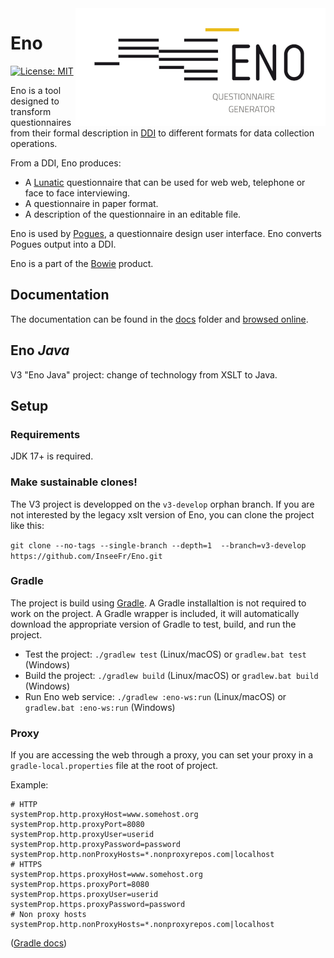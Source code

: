 <img align="right" src="logo/eno-logo.png" alt="Eno logo"/>

# Eno

[![License: MIT](https://img.shields.io/badge/License-MIT-blue.svg)](https://opensource.org/licenses/MIT)

Eno is a tool designed to transform questionnaires from their formal description in [DDI](https://ddialliance.org/) to different formats for data collection operations.

From a DDI, Eno produces:

- A [Lunatic](https://github.com/InseeFr/Lunatic) questionnaire that can be used for web web, telephone or face to face interviewing.
- A questionnaire in paper format.
- A description of the questionnaire in an editable file.

Eno is used by [Pogues](https://github.com/InseeFr/Pogues), a questionnaire design user interface. Eno converts Pogues output into a DDI.

Eno is a part of the [Bowie](https://github.com/InseeFr/Bowie) product.

## Documentation

The documentation can be found in the [docs](./docs/en) folder and [browsed online](https://inseefr.github.io/Eno).

## Eno _Java_

V3 "Eno Java" project: change of technology from XSLT to Java.

## Setup

### Requirements

JDK 17+ is required.

### Make sustainable clones!

The V3 project is developped on the `v3-develop` orphan branch. If you are not interested by the legacy xslt version of Eno, you can clone the project like this:

`git clone --no-tags --single-branch --depth=1  --branch=v3-develop https://github.com/InseeFr/Eno.git`

### Gradle

The project is build using [Gradle](https://gradle.org/). 
A Gradle installaltion is not required to work on the project. 
A Gradle wrapper is included, it will automatically download the appropriate version of Gradle to test, build, and run the project.

- Test the project: `./gradlew test` (Linux/macOS) or `gradlew.bat test` (Windows)
- Build the project: `./gradlew build` (Linux/macOS) or `gradlew.bat build` (Windows)
- Run Eno web service: `./gradlew :eno-ws:run` (Linux/macOS) or `gradlew.bat :eno-ws:run` (Windows)

### Proxy

If you are accessing the web through a proxy, you can set your proxy in a `gradle-local.properties` file at the root of project.

Example:

```
# HTTP
systemProp.http.proxyHost=www.somehost.org
systemProp.http.proxyPort=8080
systemProp.http.proxyUser=userid
systemProp.http.proxyPassword=password
systemProp.http.nonProxyHosts=*.nonproxyrepos.com|localhost
# HTTPS
systemProp.https.proxyHost=www.somehost.org
systemProp.https.proxyPort=8080
systemProp.https.proxyUser=userid
systemProp.https.proxyPassword=password
# Non proxy hosts
systemProp.http.nonProxyHosts=*.nonproxyrepos.com|localhost
```

([Gradle docs](https://docs.gradle.org/current/userguide/build_environment.html#sec:accessing_the_web_via_a_proxy))
